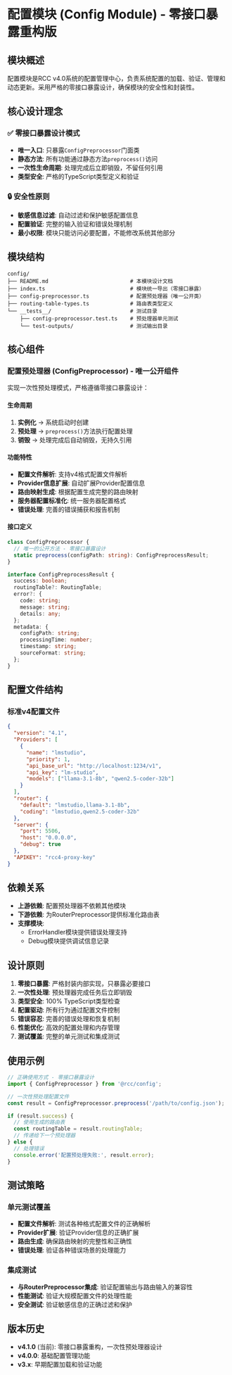 # 配置模块 (Config Module) - 零接口暴露重构版

## 模块概述

配置模块是RCC v4.0系统的配置管理中心，负责系统配置的加载、验证、管理和动态更新。采用严格的零接口暴露设计，确保模块的安全性和封装性。

## 核心设计理念

### ✅ 零接口暴露设计模式
- **唯一入口**: 只暴露`ConfigPreprocessor`门面类
- **静态方法**: 所有功能通过静态方法`preprocess()`访问
- **一次性生命周期**: 处理完成后立即销毁，不留任何引用
- **类型安全**: 严格的TypeScript类型定义和验证

### 🔒 安全性原则
- **敏感信息过滤**: 自动过滤和保护敏感配置信息
- **配置验证**: 完整的输入验证和错误处理机制
- **最小权限**: 模块只能访问必要配置，不能修改系统其他部分

## 模块结构

```
config/
├── README.md                          # 本模块设计文档
├── index.ts                           # 模块统一导出（零接口暴露）
├── config-preprocessor.ts             # 配置预处理器（唯一公开类）
├── routing-table-types.ts             # 路由表类型定义
└── __tests__/                         # 测试目录
    ├── config-preprocessor.test.ts    # 预处理器单元测试
    └── test-outputs/                  # 测试输出目录
```

## 核心组件

### 配置预处理器 (ConfigPreprocessor) - 唯一公开组件
实现一次性预处理模式，严格遵循零接口暴露设计：

#### 生命周期
1. **实例化** → 系统启动时创建
2. **预处理** → `preprocess()`方法执行配置处理
3. **销毁** → 处理完成后自动销毁，无持久引用

#### 功能特性
- **配置文件解析**: 支持v4格式配置文件解析
- **Provider信息扩展**: 自动扩展Provider配置信息
- **路由映射生成**: 根据配置生成完整的路由映射
- **服务器配置标准化**: 统一服务器配置格式
- **错误处理**: 完善的错误捕获和报告机制

#### 接口定义
```typescript
class ConfigPreprocessor {
  // 唯一的公开方法 - 零接口暴露设计
  static preprocess(configPath: string): ConfigPreprocessResult;
}

interface ConfigPreprocessResult {
  success: boolean;
  routingTable?: RoutingTable;
  error?: {
    code: string;
    message: string;
    details: any;
  };
  metadata: {
    configPath: string;
    processingTime: number;
    timestamp: string;
    sourceFormat: string;
  };
}
```

## 配置文件结构

### 标准v4配置文件
```json
{
  "version": "4.1",
  "Providers": [
    {
      "name": "lmstudio",
      "priority": 1,
      "api_base_url": "http://localhost:1234/v1",
      "api_key": "lm-studio",
      "models": ["llama-3.1-8b", "qwen2.5-coder-32b"]
    }
  ],
  "router": {
    "default": "lmstudio,llama-3.1-8b",
    "coding": "lmstudio,qwen2.5-coder-32b"
  },
  "server": {
    "port": 5506,
    "host": "0.0.0.0",
    "debug": true
  },
  "APIKEY": "rcc4-proxy-key"
}
```

## 依赖关系

- **上游依赖**: 配置预处理器不依赖其他模块
- **下游依赖**: 为RouterPreprocessor提供标准化路由表
- **支撑模块**: 
  - ErrorHandler模块提供错误处理支持
  - Debug模块提供调试信息记录

## 设计原则

1. **零接口暴露**: 严格封装内部实现，只暴露必要接口
2. **一次性处理**: 预处理器完成任务后立即销毁
3. **类型安全**: 100% TypeScript类型检查
4. **配置驱动**: 所有行为通过配置文件控制
5. **错误容忍**: 完善的错误处理和恢复机制
6. **性能优化**: 高效的配置处理和内存管理
7. **测试覆盖**: 完整的单元测试和集成测试

## 使用示例

```typescript
// 正确使用方式 - 零接口暴露设计
import { ConfigPreprocessor } from '@rcc/config';

// 一次性预处理配置文件
const result = ConfigPreprocessor.preprocess('/path/to/config.json');

if (result.success) {
  // 使用生成的路由表
  const routingTable = result.routingTable;
  // 传递给下一个预处理器
} else {
  // 处理错误
  console.error('配置预处理失败:', result.error);
}
```

## 测试策略

### 单元测试覆盖
- **配置文件解析**: 测试各种格式配置文件的正确解析
- **Provider扩展**: 验证Provider信息的正确扩展
- **路由生成**: 确保路由映射的完整性和正确性
- **错误处理**: 验证各种错误场景的处理能力

### 集成测试
- **与RouterPreprocessor集成**: 验证配置输出与路由输入的兼容性
- **性能测试**: 验证大规模配置文件的处理性能
- **安全测试**: 验证敏感信息的正确过滤和保护

## 版本历史

- **v4.1.0** (当前): 零接口暴露重构，一次性预处理器设计
- **v4.0.0**: 基础配置管理功能
- **v3.x**: 早期配置加载和验证功能